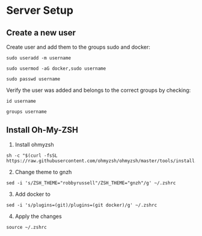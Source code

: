 # Server Setup



## Create a new user

Create user and add them to the groups sudo and docker:
```shell
sudo useradd -m username

sudo usermod -aG docker,sudo username

sudo passwd username
```

Verify the user was added and belongs to the correct groups by checking:
```shell
id username

groups username
```


## Install Oh-My-ZSH

1. Install ohmyzsh
```shell
sh -c "$(curl -fsSL https://raw.githubusercontent.com/ohmyzsh/ohmyzsh/master/tools/install.sh)"
```

2. Change theme to gnzh

```shell
sed -i 's/ZSH_THEME="robbyrussell"/ZSH_THEME="gnzh"/g' ~/.zshrc
```

3. Add docker to 

```shell
sed -i 's/plugins=(git)/plugins=(git docker)/g' ~/.zshrc
```

4. Apply the changes
```shell
source ~/.zshrc
```
